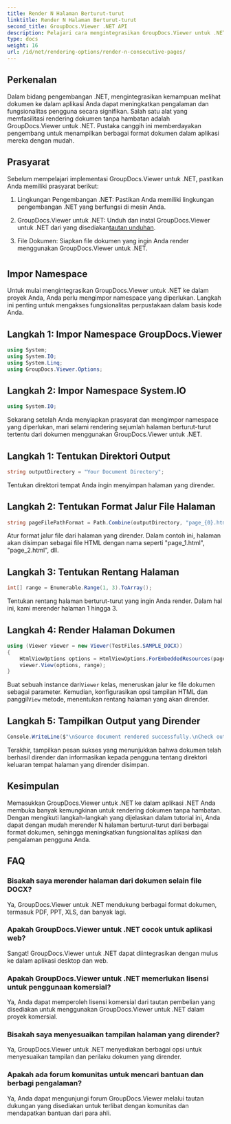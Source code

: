 ```yaml
---
title: Render N Halaman Berturut-turut
linktitle: Render N Halaman Berturut-turut
second_title: GroupDocs.Viewer .NET API
description: Pelajari cara mengintegrasikan GroupDocs.Viewer untuk .NET ke dalam aplikasi Anda untuk merender dokumen dengan N halaman berturut-turut dengan mudah.
type: docs
weight: 16
url: /id/net/rendering-options/render-n-consecutive-pages/
---
```

## Perkenalan
Dalam bidang pengembangan .NET, mengintegrasikan kemampuan melihat dokumen ke dalam aplikasi Anda dapat meningkatkan pengalaman dan fungsionalitas pengguna secara signifikan. Salah satu alat yang memfasilitasi rendering dokumen tanpa hambatan adalah GroupDocs.Viewer untuk .NET. Pustaka canggih ini memberdayakan pengembang untuk menampilkan berbagai format dokumen dalam aplikasi mereka dengan mudah.
## Prasyarat
Sebelum mempelajari implementasi GroupDocs.Viewer untuk .NET, pastikan Anda memiliki prasyarat berikut:
1. Lingkungan Pengembangan .NET: Pastikan Anda memiliki lingkungan pengembangan .NET yang berfungsi di mesin Anda.
  
2.  GroupDocs.Viewer untuk .NET: Unduh dan instal GroupDocs.Viewer untuk .NET dari yang disediakan[tautan unduhan](https://releases.groupdocs.com/viewer/net/).
3. File Dokumen: Siapkan file dokumen yang ingin Anda render menggunakan GroupDocs.Viewer untuk .NET.
#
## Impor Namespace
Untuk mulai mengintegrasikan GroupDocs.Viewer untuk .NET ke dalam proyek Anda, Anda perlu mengimpor namespace yang diperlukan. Langkah ini penting untuk mengakses fungsionalitas perpustakaan dalam basis kode Anda.
## Langkah 1: Impor Namespace GroupDocs.Viewer
```csharp
using System;
using System.IO;
using System.Linq;
using GroupDocs.Viewer.Options;
```
## Langkah 2: Impor Namespace System.IO
```csharp
using System.IO;
```

Sekarang setelah Anda menyiapkan prasyarat dan mengimpor namespace yang diperlukan, mari selami rendering sejumlah halaman berturut-turut tertentu dari dokumen menggunakan GroupDocs.Viewer untuk .NET.
## Langkah 1: Tentukan Direktori Output
```csharp
string outputDirectory = "Your Document Directory";
```
Tentukan direktori tempat Anda ingin menyimpan halaman yang dirender.
## Langkah 2: Tentukan Format Jalur File Halaman
```csharp
string pageFilePathFormat = Path.Combine(outputDirectory, "page_{0}.html");
```
Atur format jalur file dari halaman yang dirender. Dalam contoh ini, halaman akan disimpan sebagai file HTML dengan nama seperti "page_1.html", "page_2.html", dll.
## Langkah 3: Tentukan Rentang Halaman
```csharp
int[] range = Enumerable.Range(1, 3).ToArray();
```
Tentukan rentang halaman berturut-turut yang ingin Anda render. Dalam hal ini, kami merender halaman 1 hingga 3.
## Langkah 4: Render Halaman Dokumen
```csharp
using (Viewer viewer = new Viewer(TestFiles.SAMPLE_DOCX))
{
    HtmlViewOptions options = HtmlViewOptions.ForEmbeddedResources(pageFilePathFormat);
    viewer.View(options, range);
}
```
 Buat sebuah instance dari`Viewer` kelas, meneruskan jalur ke file dokumen sebagai parameter. Kemudian, konfigurasikan opsi tampilan HTML dan panggil`View` metode, menentukan rentang halaman yang akan dirender.
## Langkah 5: Tampilkan Output yang Dirender
```csharp
Console.WriteLine($"\nSource document rendered successfully.\nCheck output in {outputDirectory}.");
```
Terakhir, tampilkan pesan sukses yang menunjukkan bahwa dokumen telah berhasil dirender dan informasikan kepada pengguna tentang direktori keluaran tempat halaman yang dirender disimpan.

## Kesimpulan
Memasukkan GroupDocs.Viewer untuk .NET ke dalam aplikasi .NET Anda membuka banyak kemungkinan untuk rendering dokumen tanpa hambatan. Dengan mengikuti langkah-langkah yang dijelaskan dalam tutorial ini, Anda dapat dengan mudah merender N halaman berturut-turut dari berbagai format dokumen, sehingga meningkatkan fungsionalitas aplikasi dan pengalaman pengguna Anda.
## FAQ
### Bisakah saya merender halaman dari dokumen selain file DOCX?
Ya, GroupDocs.Viewer untuk .NET mendukung berbagai format dokumen, termasuk PDF, PPT, XLS, dan banyak lagi.
### Apakah GroupDocs.Viewer untuk .NET cocok untuk aplikasi web?
Sangat! GroupDocs.Viewer untuk .NET dapat diintegrasikan dengan mulus ke dalam aplikasi desktop dan web.
### Apakah GroupDocs.Viewer untuk .NET memerlukan lisensi untuk penggunaan komersial?
Ya, Anda dapat memperoleh lisensi komersial dari tautan pembelian yang disediakan untuk menggunakan GroupDocs.Viewer untuk .NET dalam proyek komersial.
### Bisakah saya menyesuaikan tampilan halaman yang dirender?
Ya, GroupDocs.Viewer untuk .NET menyediakan berbagai opsi untuk menyesuaikan tampilan dan perilaku dokumen yang dirender.
### Apakah ada forum komunitas untuk mencari bantuan dan berbagi pengalaman?
Ya, Anda dapat mengunjungi forum GroupDocs.Viewer melalui tautan dukungan yang disediakan untuk terlibat dengan komunitas dan mendapatkan bantuan dari para ahli.